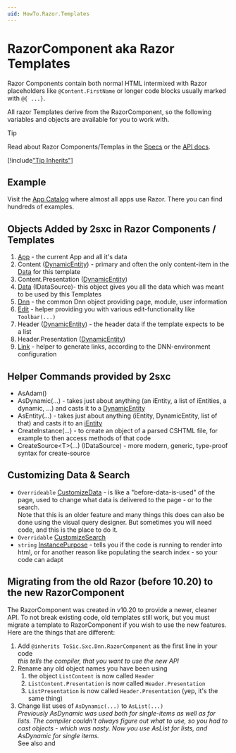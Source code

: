 ```yaml
---
uid: HowTo.Razor.Templates
---
```

# RazorComponent aka Razor Templates

Razor Components contain both normal HTML intermixed with Razor placeholders like `@Content.FirstName` or longer code blocks usually marked with `@{ ...}`.

All razor Templates derive from the RazorComponent, so the following variables and objects are available for you to work with.

> [!TIP]
> Read about Razor Components/Templas in the [Specs](xref:Specs.Cms.Templates.Razor) or the [API docs](xref:ToSic.Sxc.Dnn.RazorComponent).

[!include["Tip Inherits"](shared-tip-inherits.md)]

## Example
Visit the [App Catalog](xref:AppsCatalog) where almost all apps use Razor. There you can find hundreds of examples. 


## Objects Added by 2sxc in Razor Components / Templates

1. [App](xref:HowTo.DynamicCode.App) - the current App and all it's data
1. Content ([DynamicEntity](xref:HowTo.DynamicCode.Entity)) - primary and often the only content-item in the [Data](xref:HowTo.DynamicCode.Data) for this template
1. Content.Presentation ([DynamicEntity](xref:HowTo.DynamicCode.Entity))
1. [Data](xref:HowTo.DynamicCode.Data) (IDataSource)- this object gives you all the data which was meant to be used by this Templates
1. [Dnn](xref:HowTo.DynamicCode.Dnn) - the common Dnn object providing page, module, user information
1. [Edit](xref:HowTo.Razor.Edit) - helper providing you with various edit-functionality like `Toolbar(...)`
1. Header ([DynamicEntity](xref:HowTo.DynamicCode.Entity)) - the header data if the template expects to be a list
1. Header.Presentation ([DynamicEntity](xref:HowTo.DynamicCode.Entity))
1. [Link](xref:HowTo.DynamicCode.Link) - helper to generate links, according to the DNN-environment configuration

## Helper Commands provided by 2sxc

* AsAdam()
* AsDynamic(...) - takes just about anything (an iEntity, a list of iEntities, a dynamic, ...) and casts it to a [DynamicEntity](xref:HowTo.DynamicCode.Entity)
* AsEntity(...) - takes just about anything (iEntity, DynamicEntity, list of that) and casts it to an [iEntity](xref:HowTo.DynamicCode.Entity)
* CreateInstance(...) - to create an object of a parsed CSHTML file, for example to then access methods of that code
* CreateSource\<T\>(...) (IDataSource) - more modern, generic, type-proof syntax for create-source

## Customizing Data & Search

* `Overrideable` [CustomizeData](xref:HowTo.Razor.CustomizeData) - is like a "before-data-is-used" of the page, used to change what data is delivered to the page - or to the search.  
  Note that this is an older feature and many things this does can also be done using the visual query designer. But sometimes you will need code, and this is the place to do it.
* `Overridable` [CustomizeSearch](xref:HowTo.Razor.CustomizeSearch)
* `string` [InstancePurpose](xref:HowTo.Razor.Purpose) - tells you if the code is running to render into html, or for another reason like populating the search index - so your code can adapt


## Migrating from the old Razor (before 10.20) to the new RazorComponent

The RazorComponent was created in v10.20 to provide a newer, cleaner API. To not break existing code, old templates still work, but you must migrate a template to RazorComponent if you wish to use the new features. Here are the things that are different:

1. Add `@inherits ToSic.Sxc.Dnn.RazorComponent` as the first line in your code  
    _this tells the compiler, that you want to use the new API_
1. Rename any old object names you have been using
    1. the object `ListContent` is now called `Header`
    1. `ListContent.Presentation` is now called `Header.Presentation`
    1. `ListPresentation` is now called `Header.Presentation` (yep, it's the same thing)
1. Change list uses of `AsDynamic(...)` to `AsList(...)`  
    _Previously AsDynamic was used both for single-items as well as for lists. The compiler couldn't always figure out what to use, so you had to cast objects - which was nasty. Now you use AsList for lists, and AsDynamic for single items._  
    See also [](xref:HowTo.DynamicCode.AsDynamic) and [](xref:HowTo.DynamicCode.AsList)

